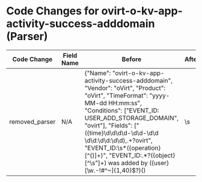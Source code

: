 # Code Changes for ovirt-o-kv-app-activity-success-adddomain (Parser)

| Code Change | Field Name | Before | After |
|-------------|------------|--------|-------|
| removed_parser | N/A | {"Name": "ovirt-o-kv-app-activity-success-adddomain", "Vendor": "oVirt", "Product": "oVirt", "TimeFormat": "yyyy-MM-dd HH:mm:ss", "Conditions": ["EVENT_ID: USER_ADD_STORAGE_DOMAIN", "ovirt"], "Fields": ["({time}\d\d\d\d-\d\d-\d\d \d\d:\d\d:\d\d),.+?ovirt", "EVENT_ID:\s*({operation}[^\(\)]+)", "EVENT_ID:.*?({object}[^\s\"]+) was added by ({user}[\w\.\-\!\#\^\~]{1,40}\$?)(\)|\s|\.\s|\.$)", "({app}ovirt)"], "ParserVersion": "v1.0.0"} | N/A |
